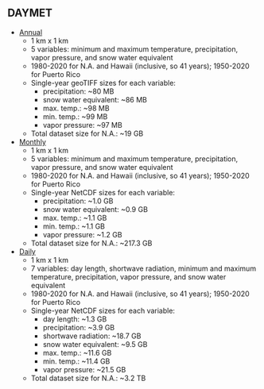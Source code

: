 
## DAYMET

* [Annual](https://daac.ornl.gov/DAYMET/guides/Daymet_V4_Annual_Climatology.html)
  * 1 km x 1 km
  * 5 variables: minimum and maximum temperature, precipitation, vapor pressure, and snow water equivalent 
  * 1980-2020 for N.A. and Hawaii (inclusive, so 41 years); 1950-2020 for Puerto Rico
  * Single-year geoTIFF sizes for each variable:
    * precipitation: ~80 MB
    * snow water equivalent: ~86 MB
    * max. temp.: ~98 MB
    * min. temp.: ~99 MB
    * vapor pressure: ~97 MB
  * Total dataset size for N.A.: ~19 GB
* [Monthly](https://daac.ornl.gov/DAYMET/guides/Daymet_V4_Monthly_Climatology.html)
  * 1 km x 1 km
  * 5 variables: minimum and maximum temperature, precipitation, vapor pressure, and snow water equivalent 
  * 1980-2020 for N.A. and Hawaii (inclusive, so 41 years); 1950-2020 for Puerto Rico
  * Single-year NetCDF sizes for each variable:
    * precipitation: ~1.0 GB
    * snow water equivalent: ~0.9 GB
    * max. temp.: ~1.1 GB
    * min. temp.: ~1.1 GB
    * vapor pressure: ~1.2 GB
  * Total dataset size for N.A.: ~217.3 GB
* [Daily](https://daac.ornl.gov/DAYMET/guides/Daymet_Daily_V4.html)
  * 1 km x 1 km
  * 7 variables: day length, shortwave radiation, minimum and maximum temperature, precipitation, vapor pressure, and snow water equivalent 
  * 1980-2020 for N.A. and Hawaii (inclusive, so 41 years); 1950-2020 for Puerto Rico
  * Single-year NetCDF sizes for each variable:
    * day length: ~1.3 GB
    * precipitation: ~3.9 GB
    * shortwave radiation: ~18.7 GB
    * snow water equivalent: ~9.5 GB
    * max. temp.: ~11.6 GB
    * min. temp.: ~11.4 GB
    * vapor pressure: ~21.5 GB
  * Total dataset size for N.A.: ~3.2 TB


